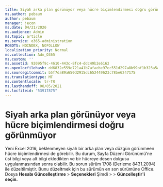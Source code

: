 ```yaml
---
title: Siyah arka plan görünüyor veya hücre biçimlendirmesi doğru görünmüyor
ms.author: pebaum
author: pebaum
manager: jecon
ms.date: 04/21/2020
ms.audience: Admin
ms.topic: article
ms.service: o365-administration
ROBOTS: NOINDEX, NOFOLLOW
localization_priority: Normal
ms.collection: Adm_O365
ms.custom: ''
ms.assetid: 92095f9c-4610-443c-8fc4-ddc49b2e6162
ms.openlocfilehash: dd6832e559e721a41b7afaebe97ec551d297a8b99bf1b323a5a5680365eacfac
ms.sourcegitcommit: b5f7da89a650d2915dc652449623c78be6247175
ms.translationtype: MT
ms.contentlocale: tr-TR
ms.lasthandoff: 08/05/2021
ms.locfileid: "53917875"
---
```

# <a name="a-black-background-appears-or-cell-formatting-doesnt-look-right"></a>Siyah arka plan görünüyor veya hücre biçimlendirmesi doğru görünmüyor

Yeni Excel 2016, beklenmeyen siyah bir arka plan veya düzgün görünmeen hücre biçimlendirmesi de görebilir. Bu durum, Sayfa Düzeni Görünümü'ne üst bilgi veya alt bilgi ekledikten ve bir hücreye desen dolgusu uygulanmasından sonra olabilir. Bu sorun sürüm 1708 (Derleme 8431.2094) ile düzeltilmiştir. Bunu düzeltmek için bu sürümün en son sürümüne Office. Dosya **Hesabı Güncelleştirme** \> **Seçenekleri** Şimdi \>  \> **Güncelleştir'i seçin.**
  

